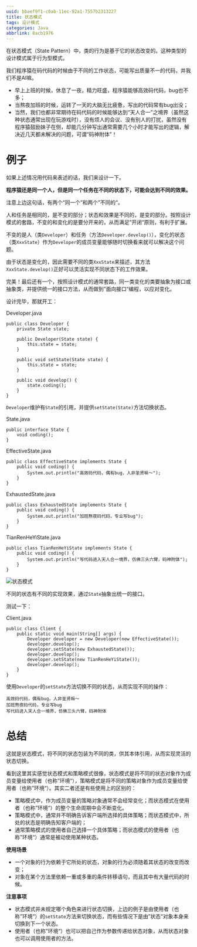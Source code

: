 ```yaml
---
uuid: bbaef9f1-c0ab-11ec-92a1-7557b2313227
title: 状态模式
tags: 设计模式
categories: Java
abbrlink: 8acb1976
---
```


在状态模式（State Pattern）中，类的行为是基于它的状态改变的。这种类型的设计模式属于行为型模式。

我们程序猿在码代码的时候由于不同的工作状态，可能写出质量不一的代码，并我们不是AI嘛。

- 早上上班的时候，休息了一夜，精力旺盛，程序猿能够高效码代码，bug也不多；
- 当熬夜加班的时候，运转了一天的大脑无比疲惫，写出的代码常有bug出没；
- 当然，我们也都非常期待在码代码的时候能够达到“天人合一”之境界（虽然这种状态通常出现在玩游戏时），没有烦人的会议、没有别人的打扰，虽然没有程序猿鼓励妹子在侧，却能几分钟写出通常需要几个小时才能写出的逻辑，解决近几天都未解决的问题，可谓“码神附体”！

# 例子

如果上述情况用代码来表述的话，我们来设计一下。

**程序猿还是同一个人，但是同一个任务在不同的状态下，可能会达到不同的效果。**

注意上边这句话，有两个“同一个”和两个”不同的“。

人和任务是相同的，是不变的部分；状态和效果是不同的，是变的部分。按照设计模式的套路，不变的和变化的是要分开来的，从而满足”开闭“原则，有利于扩展。

不变的是人（类`Developer`）和任务（方法`Developer.develop()`），变化的状态（类`XxxState`）作为`Developer`的成员变量能够随时切换看来就可以解决这个问题。

由于状态是变化的，因此需要不同的类`XxxState`来描述，其方法`XxxState.develop()`正好可以灵活实现不同状态下的工作效果。

完美！最后还有一个，按照设计模式的通常套路，同一类变化的类要抽象为接口或抽象类，并提供统一的接口方法，从而做到”面向接口“编程，以应对变化。

设计完毕，那就开工：

Developer.java

```
public class Developer {
    private State state;

    public Developer(State state) {
        this.state = state;
    }

    public void setState(State state) {
        this.state = state;
    }

    public void develop() {
        state.coding();
    }
}
```

`Developer`维护有`State`的引用，并提供`setState(State)`方法切换状态。

State.java

```
public interface State {
    void coding();
}
```

EffectiveState.java

```
public class EffectiveState implements State {
    public void coding() {
        System.out.println("高效码代码，偶有bug，人非圣贤嘛～");
    }
}
```

ExhaustedState.java

```
public class ExhaustedState implements State {
    public void coding() {
        System.out.println("加班熬夜码代码，专业写bug");
    }
}
```

TianRenHeYiState.java

```
public class TianRenHeYiState implements State {
    public void coding() {
        System.out.println("写代码进入天人合一境界，仿佛三头六臂，码神附体");
    }
}
```

![状态模式](https://raw.githubusercontent.com/xzyup/image/master/202203191519836.png)

不同的状态有不同的实现效果，通过`State`抽象出统一的接口。

测试一下：

Client.java

```
public class Client {
    public static void main(String[] args) {
        Developer developer = new Developer(new EffectiveState());
        developer.develop();
        developer.setState(new ExhaustedState());
        developer.develop();
        developer.setState(new TianRenHeYiState());
        developer.develop();
    }
}
```

使用`Developer`的`setState`方法切换不同的状态，从而实现不同的操作：

```
高效码代码，偶有bug，人非圣贤嘛～
加班熬夜码代码，专业写bug
写代码进入天人合一境界，仿佛三头六臂，码神附体
```

# 总结

这就是状态模式，将不同的状态包装为不同的类，供其本体引用，从而实现灵活的状态切换。

看到这里其实感觉状态模式和策略模式很像，状态模式是将不同的状态对象作为成员变量给使用者（也称”环境“），策略模式是将不同的策略对象作为成员变量给使用者（也称”环境“）。其实二者还是有些使用上的区别的：

- 策略模式中，作为成员变量的策略对象通常不会经常变化；而状态模式在使用者（也称”环境“）的整个生命周期中会不断变化。
- 策略模式中，通常并不明确告诉客户端所选择的具体策略；而状态模式中，所处的状态是明确告知客户端的；
- 通常策略模式的使用者自己选择一个具体策略；而状态模式的使用者（也称”环境“）通常是被动使用某种状态。

**使用场景**

- 一个对象的行为依赖于它所处的状态，对象的行为必须随着其状态的改变而改变；
- 对象在某个方法里依赖一重或多重的条件转移语句，而且其中有大量代码的时候。

**注意事项**

- 状态模式并未规定哪个角色来进行状态切换，上边的例子是由使用者（也称”环境“）的`setState`方法来切换状态，而有些情况下是由”状态“对象本身来切换到下一个状态。
- 使用者（也称”环境“）也可以把自己作为参数传递给状态对象，从而状态对象也可以调用使用者的方法。
